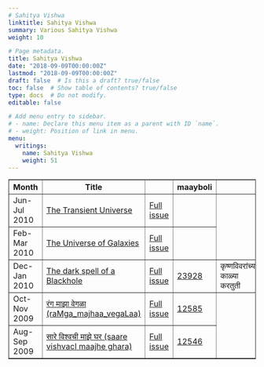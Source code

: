 ```yaml
---
# Sahitya Vishwa
linktitle: Sahitya Vishwa
summary: Various Sahitya Vishwa
weight: 10

# Page metadata.
title: Sahitya Vishwa
date: "2018-09-09T00:00:00Z"
lastmod: "2018-09-09T00:00:00Z"
draft: false  # Is this a draft? true/false
toc: false  # Show table of contents? true/false
type: docs  # Do not modify.
editable: false

# Add menu entry to sidebar.
# - name: Declare this menu item as a parent with ID `name`.
# - weight: Position of link in menu.
menu:
  writings:
    name: Sahitya Vishwa
    weight: 51
---
```


<TABLE BORDER=1>
<TR><TH>Month</TH><TH>Title</TH><TH></TH><TH>maayboli</TH><TH></TH></TR>

<TR>
<TD>
Jun-Jul 2010</TD><TD>
<A HREF=nonfic/TransientUniverse.pdf>
The Transient Universe</A>
</TD>
<TD><A
HREF="http://www.marathivishwa.org/files/pdf/SahityaVishwa-June 2010-July
2010-Master.pdf">
Full issue</A></TD>
<TD></TD>
</TR>

<TR>
<TD>
Feb-Mar 2010</TD><TD>
<A HREF=nonfic/UniverseofGalaxies.pdf>
The Universe of Galaxies</A>
</TD>
<TD><A
HREF="http://www.marathivishwa.org/Images/SahityaVishwa-Feb-2010-Mar-2010-Master.pdf">
Full issue</A></TD>
<TD></TD>
</TR>

<TR>
<TD>
Dec-Jan 2010</TD><TD>
<A HREF=nonfic/DarkSpellofaBlackhole.pdf>
The dark spell of a Blackhole</A>
</TD>
<TD><A
HREF="http://www.marathivishwa.org/Images/SahityaVishwa-Dec 2009-Jan
2010-Master.pdf">
Full issue</A></TD>
<TD><A HREF=http://www.maayboli.com/node/23928>23928</A></TD>
<TD>
&#2325;&#2371;&#2359;&#2381;&#2339;&#2357;&#2367;&#2357;&#2352;&#2366;&#2306;&#2330;&#2381;&#2351;&#2366;
&#2325;&#2366;&#2355;&#2381;&#2351;&#2366;
&#2325;&#2352;&#2340;&#2369;&#2340;&#2368;
</TD>
</TR>

<TR>
<TD>
Oct-Nov 2009</TD><TD>
<A HREF=mar_nonfic/raMga_majhaa_vegaLaa.pdf>
&#2352;&#2306;&#2327; &#2350;&#2366;&#2333;&#2366;
&#2357;&#2375;&#2327;&#2355;&#2366; 
(raMga_majhaa_vegaLaa)</A></TD>
<TD><A
HREF=http://www.marathivishwa.org/Images/SahityaVishwa-Oct-Nov-2009-Master.pdf>Full
issue</A></TD>
<TD><A HREF=http://www.maayboli.com/node/12585>12585</A></TD>
</TR>

<TR>
<TD>
Aug-Sep 2009</TD><TD>
<A HREF=mar_nonfic/SVAugSep09Ash.pdf>
&#2360;&#2366;&#2352;&#2375; &#2357;&#2367;&#2358;&#2381;&#2357;&#2330;&#2368;
&#2350;&#2366;&#2333;&#2375; &#2328;&#2352;
(saare vishvacI maajhe ghara)</A></TD>
<TD><A
HREF=http://www.marathivishwa.org/Images/SahityaVishwa-Aug-Sept%202009-Master-Final.pdf>Full
issue</A></TD>
<TD><A HREF=http://www.maayboli.com/node/12546>12546</A></TD>
</TR>
</TABLE>